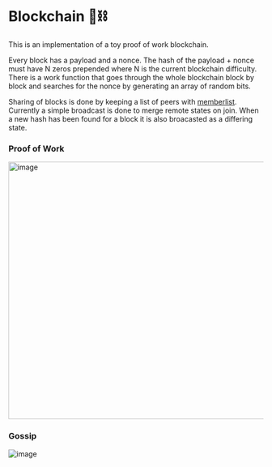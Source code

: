 # Blockchain 🧱⛓

This is an implementation of a toy proof of work blockchain.

Every block has a payload and a nonce. The hash of the payload + nonce must have N zeros prepended where N is the current blockchain difficulty.
There is a work function that goes through the whole blockchain block by block and searches for the nonce by generating an array of random bits.

Sharing of blocks is done by keeping a list of peers with [memberlist](https://github.com/hashicorp/memberlist).
Currently a simple broadcast is done to merge remote states on join.
When a new hash has been found for a block it is also broacasted as a differing state.

### Proof of Work
<img width="508" alt="image" src="https://user-images.githubusercontent.com/23063635/160709062-2938ae18-058e-4615-a75d-959d3618d6c7.png">

### Gossip
![image](https://user-images.githubusercontent.com/23063635/160708409-9aa0d529-afae-4bb4-8d45-ae7e7f6adc39.png)
